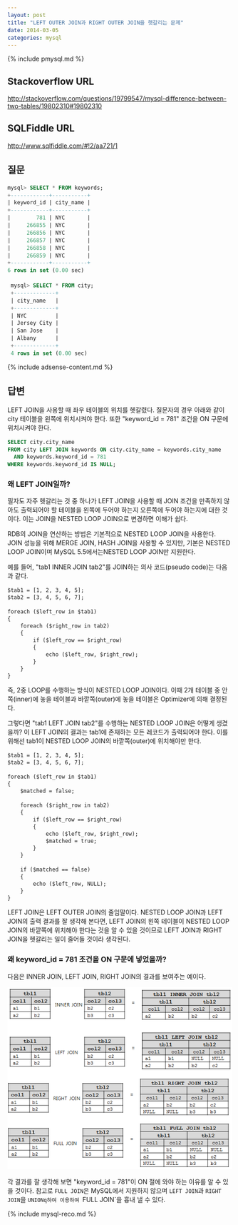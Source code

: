 ```yaml
---
layout: post
title: "LEFT OUTER JOIN과 RIGHT OUTER JOIN을 헷갈리는 문제"
date: 2014-03-05 
categories: mysql
---
```


{% include pmysql.md %}

## Stackoverflow URL

http://stackoverflow.com/questions/19799547/mysql-difference-between-two-tables/19802310#19802310

## SQLFiddle URL

http://www.sqlfiddle.com/#!2/aa721/1

## 질문

```sql
mysql> SELECT * FROM keywords;
+------------+-----------+
| keyword_id | city_name |
+------------+-----------+
|        781 | NYC       |
|     266855 | NYC       |
|     266856 | NYC       |
|     266857 | NYC       |
|     266858 | NYC       |
|     266859 | NYC       |
+------------+-----------+
6 rows in set (0.00 sec)
 
 mysql> SELECT * FROM city;
 +-------------+
 | city_name   |
 +-------------+
 | NYC         |
 | Jersey City |
 | San Jose    |
 | Albany      |
 +-------------+
 4 rows in set (0.00 sec)
```

{% include adsense-content.md %}

## 답변

LEFT JOIN을 사용할 때 좌우 테이블의 위치를 헷갈렸다. 질문자의 경우 아래와 같이 city 테이블을 왼쪽에 위치시켜야 한다. 또한 "keyword_id = 781" 조건을 ON 구문에 위치시켜야 한다.

```sql
SELECT city.city_name
FROM city LEFT JOIN keywords ON city.city_name = keywords.city_name
  AND keywords.keyword_id = 781
WHERE keywords.keyword_id IS NULL;
```

### 왜 LEFT JOIN일까?

필자도 자주 헷갈리는 것 중 하나가 LEFT JOIN을 사용할 때 JOIN 조건을 만족하지 않아도 출력되어야 할 테이블을 왼쪽에 두어야 하는지 오른쪽에 두어야 하는지에 대한 것이다. 이는 JOIN을 NESTED LOOP JOIN으로 변경하면 이해가 쉽다.

RDB의 JOIN을 연산하는 방법은 기본적으로 NESTED LOOP JOIN을 사용한다. JOIN 성능을 위해 MERGE JOIN, HASH JOIN을 사용할 수 있지만, 기본은 NESTED LOOP JOIN이며 MySQL 5.5에서는NESTED LOOP JOIN만 지원한다.

예를 들어, "tab1 INNER JOIN tab2"를 JOIN하는 의사 코드(pseudo code)는 다음과 같다.

```
$tab1 = [1, 2, 3, 4, 5];
$tab2 = [3, 4, 5, 6, 7];
 
foreach ($left_row in $tab1)
{
    foreach ($right_row in tab2)
    {
        if ($left_row == $right_row)
        {
            echo ($left_row, $right_row);
        }
    }
}
```

즉, 2중 LOOP를 수행하는 방식이 NESTED LOOP JOIN이다. 이때 2개 테이블 중 안쪽(inner)에 놓을 테이블과 바깥쪽(outer)에 놓을 테이블은 Optimizer에 의해 결정된다.

그렇다면 "tab1 LEFT JOIN tab2"를 수행하는 NESTED LOOP JOIN은 어떻게 생겼을까? 이 LEFT JOIN의 결과는 tab1에 존재하는 모든 레코드가 출력되어야 한다. 이를 위해선 tab1이 NESTED LOOP JOIN의 바깥쪽(outer)에 위치해야만 한다.

```
$tab1 = [1, 2, 3, 4, 5];
$tab2 = [3, 4, 5, 6, 7];
 
foreach ($left_row in $tab1)
{
    $matched = false;
 
    foreach ($right_row in tab2)
    {
        if ($left_row == $right_row)
        {
            echo ($left_row, $right_row);
            $matched = true;
        }
    }
 
    if ($matched == false)
    {
        echo ($left_row, NULL);
    }
}
```

LEFT JOIN은 LEFT OUTER JOIN의 줄임말이다. NESTED LOOP JOIN과 LEFT JOIN의 출력 결과를 잘 생각해 본다면, LEFT JOIN의 왼쪽 테이블이 NESTED LOOP JOIN의 바깥쪽에 위치해야 한다는 것을 알 수 있을 것이므로 LEFT JOIN과 RIGHT JOIN을 헷갈리는 일이 줄어들 것이라 생각된다.

### 왜 keyword_id = 781 조건을 ON 구문에 넣었을까?

다음은 INNER JOIN, LEFT JOIN, RIGHT JOIN의 결과를 보여주는 예이다.

![relational algebra](/images/posts/mysql/relational-algebra.PNG)

각 결과를 잘 생각해 보면 "keyword_id = 781"이 ON 절에 와야 하는 이유를 알 수 있을 것이다. 참고로 `FULL JOIN`은 MySQL에서 지원하지 않으며 `LEFT JOIN`과 `RIGHT JOIN`을 `UNIONq하여 이용하여 `FULL JOIN`을 흉내 낼 수 있다.

{% include mysql-reco.md %}
